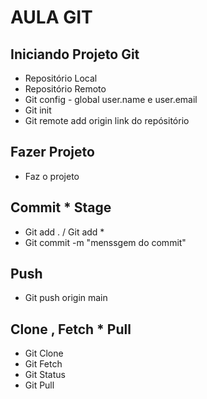 # AULA GIT
## Iniciando Projeto Git
- Repositório Local
- Repositório Remoto
- Git config - global user.name e user.email
- Git init
- Git remote add origin link do repósitório
## Fazer Projeto
- Faz o projeto
## Commit * Stage
- Git add .  / Git add *
- Git commit -m "menssgem do commit"
## Push
- Git push origin main
## Clone , Fetch * Pull
- Git Clone
- Git Fetch
- Git Status
- Git Pull
